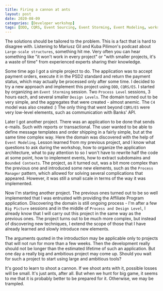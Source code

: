 ```yaml
---
title: Firing a cannon at ants
layout: post
date: 2020-08-09
categories: [Developer workshop]
tags: [DDD, CQRS, Event Sourcing, Event Storming, Event Modeling, workshop]
---
```


The solutions should be tailored to the problem. This is a fact that is hard to disagree with. Listening to Mariusz Gil and Kuba Pilimon's podcast about `Large-scale structures`, something hit me. Very often you can hear something like "it won't work in every project" or "with smaller projects, it's a waste of time" from experienced experts sharing their knowledge.

Some time ago I got a simple project to do. The application was to accept payment orders, execute it in the PSD2 standard and return the payment status, which may actually be processed only after some time. I decided to try a new approach and implement this project using `DDD`, `CQRS/ES`. I started by organizing an `Event Storming` session. Two `Process Level` sessions, 3 hours each, and several smaller `Design Levels`. The domain turned out to be very simple, and the aggregates that were created - almost anemic. The `C4` model was also created :) The only thing that went beyond `CQRS/ES` were very low-level elements, such as communication with Banks' API.

Later I got another project. There was an application to be done that sends e-mails. Such with reports or transactional. The user wanted to be able to define message templates and order shipping in a fairly simple, but at the same time complex way. Here the domain was discovered with the help of `Event Modeling`. Lesson learned from my previous project, and I know what questions to ask during the workshop, how to organize the application architecture, what to pay attention to so I won't have to rewrite half the code at some point, how to implement events, how to extract subdomains and `Bounded Contexts`. The project, as it turned out, was a bit more complex than the previous one and introduced some new elements, such as the `Process Manager` pattern, which allowed for solving several complications that appeared. However, it was still a small scale in terms of the way it was implemented.

Now I'm starting another project. The previous ones turned out to be so well implemented that I was entrusted with providing the Affiliate Program application. Discovering the domain is still ongoing process - I'm after a few `Big Picture` sessions and in the middle of `Process and Design Level`, I already know that I will carry out this project in the same way as the previous ones. The project turns out to be much more complex, but instead of discovering new techniques, I extend the scope of those that I have already learned and slowly introduce new elements.

The arguments quoted in the introduction may be applicable only to projects that will not run for more than a few weeks. Then the development really should not be longer than the estimated lifetime of such an application. But one day a really big and ambitious project may come up. Should you wait for such a project to start using large and ambitious tools?

It's good to learn to shoot a cannon. If we shoot ants with it, possible losses will be small. It's just ants, after all. But when we hunt for big game, it seems to me that it is probably better to be prepared for it. Otherwise, we may be trampled.
